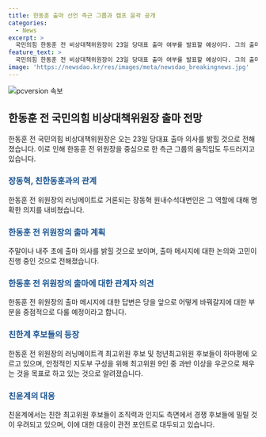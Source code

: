 ```yaml
---
title: 한동훈 출마 선언 측근 그룹과 캠프 윤곽 공개
categories:
  - News
excerpt: >
  국민의힘 한동훈 전 비상대책위원장이 23일 당대표 출마 여부를 발표할 예상이다. 그의 출마에 따른 측근 그룹과 연결된 계획도 드러나고 있다. 한동훈 출마에 대한 대답과 메시지는 준비 중이며, 지난 해 총선 이후 정치 복귀를 전제로 사무실을 설립하는 등 실무 준비에 돌입했다. 한동훈과 연결된 최고위원 후보들도 하마평에 오르며, 전당대회 특성과 영남 표심을 고려하는 상황이다.
feature_text: >
  국민의힘 한동훈 전 비상대책위원장이 23일 당대표 출마 여부를 발표할 예상이다. 그의 출마에 따른 측근 그룹과 연결된 계획도 드러나고 있다. 한동훈 출마에 대한 대답과 메시지는 준비 중이며, 지난 해 총선 이후 정치 복귀를 전제로 사무실을 설립하는 등 실무 준비에 돌입했다. 한동훈과 연결된 최고위원 후보들도 하마평에 오르며, 전당대회 특성과 영남 표심을 고려하는 상황이다.
image: 'https://newsdao.kr/res/images/meta/newsdao_breakingnews.jpg'
---
```


<p><img src="https://newsdao.kr/res/images/meta/newsdao_breakingnews.jpg" alt="pcversion 속보" /></p>

<h2 data-ke-size="size26">한동훈 전 국민의힘 비상대책위원장 출마 전망</h2>

<p data-ke-size="size16">한동훈 전 국민의힘 비상대책위원장은 오는 23일 당대표 출마 의사를 밝힐 것으로 전해졌습니다. 이로 인해 한동훈 전 위원장을 중심으로 한 측근 그룹의 움직임도 두드러지고 있습니다. </p>

<h3><b><span style="color: #1a5490;">장동혁, 친한동훈과의 관계</span></b></h3>

<p data-ke-size="size16">한동훈 전 위원장의 러닝메이트로 거론되는 장동혁 원내수석대변인은 그 역할에 대해 명확한 의지를 내비쳤습니다. </p>

<h3><b><span style="color: #1a5490;">한동훈 전 위원장의 출마 계획</span></b></h3>

<p data-ke-size="size16">주말이나 내주 초에 출마 의사를 밝힐 것으로 보이며, 출마 메시지에 대한 논의와 고민이 진행 중인 것으로 전해졌습니다.</p>

<h3><b><span style="color: #1a5490;">한동훈 전 위원장의 출마에 대한 관계자 의견</span></b></h3>

<p data-ke-size="size16">한동훈 전 위원장의 출마 메시지에 대한 답변은 당을 앞으로 어떻게 바꿔갈지에 대한 부분을 중점적으로 다룰 예정이라고 합니다.</p>

<h3><b><span style="color: #1a5490;">친한계 후보들의 등장</span></b></h3>

<p data-ke-size="size16">한동훈 전 위원장의 러닝메이트격 최고위원 후보 및 청년최고위원 후보들이 하마평에 오르고 있으며, 안정적인 지도부 구성을 위해 최고위원 9인 중 과반 이상을 우군으로 채우는 것을 목표로 하고 있는 것으로 알려졌습니다.</p>

<h3><b><span style="color: #1a5490;">친윤계의 대응</span></b></h3>

<p data-ke-size="size16">친윤계에서는 친한 최고위원 후보들이 조직력과 인지도 측면에서 경쟁 후보들에 밀릴 것이 우려되고 있으며, 이에 대한 대응이 관전 포인트로 대두되고 있습니다.</p>

